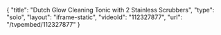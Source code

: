 {
    "title": "Dutch Glow Cleaning Tonic with 2 Stainless Scrubbers",
    "type": "solo",
    "layout": "iframe-static",
    "videoId": "112327877",
    "url": "\/tvpembed\/112327877"
}